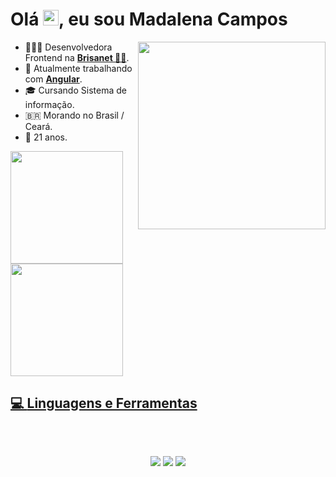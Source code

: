 <h1 align = "justify"> Olá <img src="https://media.giphy.com/media/hvRJCLFzcasrR4ia7z/giphy.gif" width="25px">, eu sou Madalena Campos</h1>

<img align="right" width="300" src="https://www.digitalhouse.com/br/blog/content/images/2022/06/gifs-do-gatinho-digitando-2.gif" />

- 👩🏻‍💻 Desenvolvedora Frontend na <a href="https://www.brisanet.com.br/"><b>Brisanet 💙🧡</b></a>.
- 🥰 Atualmente trabalhando com <a href="https://angular.io/"><b>Angular</b></a>.
- 🎓 Cursando Sistema de informação.
- 🇧🇷 Morando no Brasil / Ceará.
- 🥳 21 anos.

 <div style="display: inline_block">
 
  <a href="https://github.com/MadalenaCampos">
   
  <img height="180em" src="https://github-readme-stats.vercel.app/api?username=MadalenaCampos&show_icons=true&theme=dracula&include_all_commits=true&count_private=true"/>
   
  <img height="180em" src="https://github-readme-stats.vercel.app/api/top-langs/?username=MadalenaCampos&layout=compact&langs_count=7&theme=dracula"/>
   
</div>

 
 ## 💻 **Linguagens e Ferramentas**  
<br>
<div align="center">
  <div style="display: inline_block">
  
  </div>  
</div>

##
<div align="center"> 
  <a href="https://www.instagram.com/mada_camposs/" target="_blank"><img src="https://img.shields.io/badge/-Instagram-%23E4405F?style=for-the-badge&logo=instagram&logoColor=white" target="_blank"></a>
  <a href = "mailto:madacampos02@gmail.com"><img src="https://img.shields.io/badge/-Gmail-%23333?style=for-the-badge&logo=gmail&logoColor=white" target="_blank"></a>
  <a href="https://www.linkedin.com/in/madalena-campos-0948621b3/" target="_blank"><img src="https://img.shields.io/badge/-LinkedIn-%230077B5?style=for-the-badge&logo=linkedin&logoColor=white" target="_blank"></a> 
</div>
<!--
**MadalenaCampos/MadalenaCampos** is a ✨ _special_ ✨ repository because its `README.md` (this file) appears on your GitHub profile.

Here are some ideas to get you started:

- 🔭 I’m currently working on ...
- 🌱 I’m currently learning ...
- 👯 I’m looking to collaborate on ...
- 🤔 I’m looking for help with ...
- 💬 Ask me about ...
- 📫 How to reach me: ...
- 😄 Pronouns: ...
- ⚡ Fun fact: ...
-->
